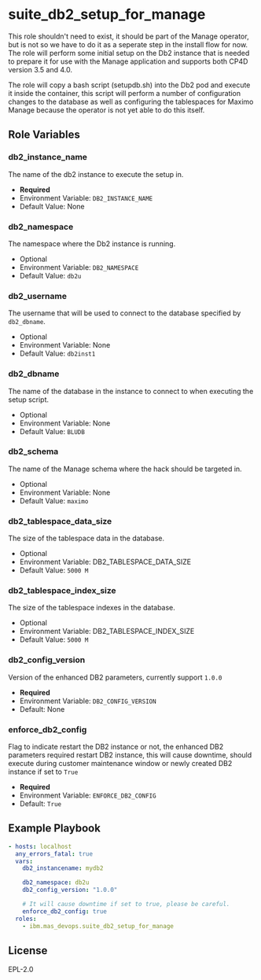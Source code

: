 suite_db2_setup_for_manage
==========================

This role shouldn't need to exist, it should be part of the Manage operator, but is not so we have to do it as a seperate step in the install flow for now.  The role will perform some initial setup on the Db2 instance that is needed to prepare it for use with the Manage application and supports both CP4D version 3.5 and 4.0.

The role will copy a bash script (setupdb.sh) into the Db2 pod and execute it inside the container, this script will perform a number of configuration changes to the database as well as configuring the tablespaces for Maximo Manage because the operator is not yet able to do this itself.

Role Variables
--------------
### db2_instance_name
The name of the db2 instance to execute the setup in.

- **Required**
- Environment Variable: `DB2_INSTANCE_NAME`
- Default Value: None

### db2_namespace
The namespace where the Db2 instance is running.

- Optional
- Environment Variable: `DB2_NAMESPACE`
- Default Value: `db2u`

### db2_username
The username that will be used to connect to the database specified by `db2_dbname`.

- Optional
- Environment Variable: None
- Default Value: `db2inst1`

### db2_dbname
The name of the database in the instance to connect to when executing the setup script.

- Optional
- Environment Variable: None
- Default Value: `BLUDB`

### db2_schema
The name of the Manage schema where the hack should be targeted in.

- Optional
- Environment Variable: None
- Default Value: `maximo`

### db2_tablespace_data_size
The size of the tablespace data in the database.

- Optional
- Environment Variable: DB2_TABLESPACE_DATA_SIZE
- Default Value: `5000 M`

### db2_tablespace_index_size
The size of the tablespace indexes in the database.

- Optional
- Environment Variable: DB2_TABLESPACE_INDEX_SIZE
- Default Value: `5000 M`

### db2_config_version
Version of the enhanced DB2 parameters, currently support `1.0.0`

- **Required**
- Environment Variable: `DB2_CONFIG_VERSION`
- Default: None

### enforce_db2_config
Flag to indicate restart the DB2 instance or not, the enhanced DB2 parameters required restart DB2 instance, this will cause downtime, should execute during customer maintenance window or newly created DB2 instance if set to `True`

- **Required**
- Environment Variable: `ENFORCE_DB2_CONFIG`
- Default: `True`

Example Playbook
----------------

```yaml
- hosts: localhost
  any_errors_fatal: true
  vars:
    db2_instancename: mydb2

    db2_namespace: db2u
    db2_config_version: "1.0.0"

    # It will cause downtime if set to true, please be careful.
    enforce_db2_config: true
  roles:
    - ibm.mas_devops.suite_db2_setup_for_manage
```


License
-------

EPL-2.0
